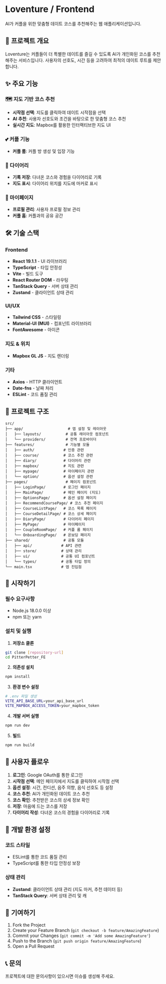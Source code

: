 # Loventure / Frontend

AI가 커플을 위한 맞춤형 데이트 코스를 추천해주는 웹 애플리케이션입니다.

## 🚀 프로젝트 개요

Loventure는 커플들이 더 특별한 데이트를 즐길 수 있도록 AI가 개인화된 코스를 추천해주는 서비스입니다. 사용자의 선호도, 시간 등을 고려하여 최적의 데이트 루트를 제안합니다.

## ✨ 주요 기능

### 🗺️ 지도 기반 코스 추천
- **시작점 선택**: 지도를 클릭하여 데이트 시작점을 선택
- **AI 추천**: 사용자 선호도와 조건을 바탕으로 한 맞춤형 코스 추천
- **실시간 지도**: Mapbox를 활용한 인터랙티브한 지도 UI

### 💕 커플 기능
- **커플 룸**: 커플 방 생성 및 입장 기능

### 📝 다이어리
- **기록 저장**: 다녀온 코스와 경험을 다이어리로 기록
- **지도 표시**: 다이어리 위치를 지도에 마커로 표시

### 👤 마이페이지
- **프로필 관리**: 사용자 프로필 정보 관리
- **커플 홈**: 커플과의 공유 공간

## 🛠️ 기술 스택

### Frontend
- **React 19.1.1** - UI 라이브러리
- **TypeScript** - 타입 안정성
- **Vite** - 빌드 도구
- **React Router DOM** - 라우팅
- **TanStack Query** - 서버 상태 관리
- **Zustand** - 클라이언트 상태 관리

### UI/UX
- **Tailwind CSS** - 스타일링
- **Material-UI (MUI)** - 컴포넌트 라이브러리
- **FontAwesome** - 아이콘

### 지도 & 위치
- **Mapbox GL JS** - 지도 렌더링

### 기타
- **Axios** - HTTP 클라이언트
- **Date-fns** - 날짜 처리
- **ESLint** - 코드 품질 관리

## 📁 프로젝트 구조

```
src/
├── app/                    # 앱 설정 및 레이아웃
│   ├── layouts/           # 공통 레이아웃 컴포넌트
│   └── providers/         # 전역 프로바이더
├── features/              # 기능별 모듈
│   ├── auth/             # 인증 관련
│   ├── course/           # 코스 추천 관련
│   ├── diary/            # 다이어리 관련
│   ├── mapbox/           # 지도 관련
│   ├── mypage/           # 마이페이지 관련
│   └── option/           # 옵션 설정 관련
├── pages/                 # 페이지 컴포넌트
│   ├── LoginPage/        # 로그인 페이지
│   ├── MainPage/         # 메인 페이지 (지도)
│   ├── OptionsPage/      # 옵션 설정 페이지
│   ├── RecommendCoursePage/ # 코스 추천 페이지
│   ├── CourseListPage/   # 코스 목록 페이지
│   ├── CourseDetailPage/ # 코스 상세 페이지
│   ├── DiaryPage/        # 다이어리 페이지
│   ├── MyPage/           # 마이페이지
│   ├── CoupleRoomPage/   # 커플 룸 페이지
│   └── OnboardingPage/   # 온보딩 페이지
├── shared/               # 공통 모듈
│   ├── api/             # API 관련
│   ├── store/           # 상태 관리
│   ├── ui/              # 공통 UI 컴포넌트
│   └── types/           # 공통 타입 정의
└── main.tsx             # 앱 진입점
```

## 🚀 시작하기

### 필수 요구사항
- Node.js 18.0.0 이상
- npm 또는 yarn

### 설치 및 실행

1. **저장소 클론**
```bash
git clone [repository-url]
cd PitterPetter_FE
```

2. **의존성 설치**
```bash
npm install
```

3. **환경 변수 설정**
```bash
# .env 파일 생성
VITE_API_BASE_URL=your_api_base_url
VITE_MAPBOX_ACCESS_TOKEN=your_mapbox_token
```

4. **개발 서버 실행**
```bash
npm run dev
```

5. **빌드**
```bash
npm run build
```

## 🔄 사용자 플로우

1. **로그인**: Google OAuth를 통한 로그인
2. **시작점 선택**: 메인 페이지에서 지도를 클릭하여 시작점 선택
3. **옵션 설정**: 시간, 컨디션, 음주 의향, 음식 선호도 등 설정
4. **코스 추천**: AI가 개인화된 데이트 코스 추천
5. **코스 확인**: 추천받은 코스의 상세 정보 확인
6. **저장**: 마음에 드는 코스를 저장
7. **다이어리 작성**: 다녀온 코스의 경험을 다이어리로 기록

## 🔧 개발 환경 설정

### 코드 스타일
- ESLint를 통한 코드 품질 관리
- TypeScript를 통한 타입 안정성 보장

### 상태 관리
- **Zustand**: 클라이언트 상태 관리 (지도 마커, 추천 데이터 등)
- **TanStack Query**: 서버 상태 관리 및 캐

## 🤝 기여하기

1. Fork the Project
2. Create your Feature Branch (`git checkout -b feature/AmazingFeature`)
3. Commit your Changes (`git commit -m 'Add some AmazingFeature'`)
4. Push to the Branch (`git push origin feature/AmazingFeature`)
5. Open a Pull Request

## 📞 문의

프로젝트에 대한 문의사항이 있으시면 이슈를 생성해 주세요.